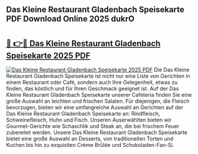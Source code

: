 ## Das Kleine Restaurant Gladenbach Speisekarte PDF Download Online 2025 dukrO

# <h2><a href="http://gc6iho.nevu.top/?p=Das+Kleine+Restaurant+Gladenbach+Speisekarte">🔗 👉🔴 Das Kleine Restaurant Gladenbach Speisekarte 2025 PDF</a></h2>

[![Das Kleine Restaurant Gladenbach Speisekarte 2025 PDF](https://i.imgur.com/dBaPXMq.png)](http://gc6iho.nevu.top/?p=Das+Kleine+Restaurant+Gladenbach+Speisekarte)
Die Das Kleine Restaurant Gladenbach Speisekarte ist nicht nur eine Liste von Gerichten in einem Restaurant oder Café, sondern auch Ihre Gelegenheit, etwas zu finden, das köstlich und für Ihren Geschmack geeignet ist. Auf der Das Kleine Restaurant Gladenbach Speisekarte unserer Cafeteria finden Sie eine große Auswahl an leichten und frischen Salaten. Für diejenigen, die Fleisch bevorzugen, bieten wir eine umfangreiche Auswahl an Gerichten auf der Das Kleine Restaurant Gladenbach Speisekarte an: Rindfleisch, Schweinefleisch, Huhn und Fisch. Unseren Auserwählten bieten wir Gourmet-Gerichte wie Schaschlik und Steak an, die bei frischem Feuer zubereitet werden. Unsere Das Kleine Restaurant Gladenbach Speisekarte bietet eine große Auswahl an Desserts, von traditionellen Torten und Kuchen bis hin zu exquisiten Crème Brûlée und Schokoladen-Fan-Si.
